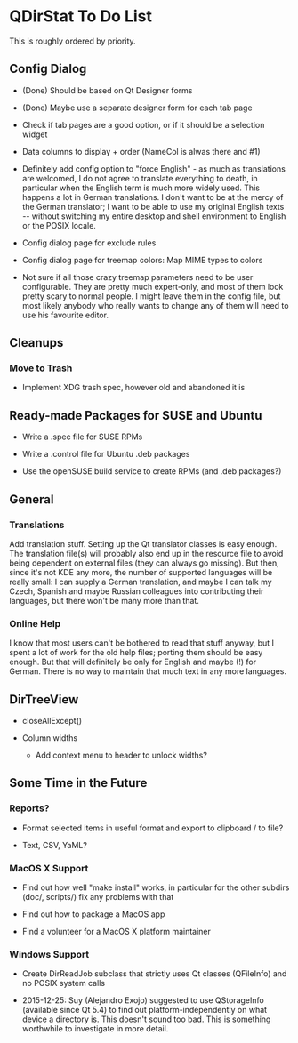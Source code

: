 # QDirStat To Do List

This is roughly ordered by priority.


## Config Dialog

- (Done) Should be based on Qt Designer forms

- (Done) Maybe use a separate designer form for each tab page

- Check if tab pages are a good option, or if it should be a selection widget

- Data columns to display + order (NameCol is alwas there and #1)


- Definitely add config option to "force English" - as much as translations are
  welcomed, I do not agree to translate everything to death, in particular when
  the English term is much more widely used. This happens a lot in German
  translations. I don't want to be at the mercy of the German translator; I
  want to be able to use my original English texts -- without switching my
  entire desktop and shell environment to English or the POSIX locale.

- Config dialog page for exclude rules

- Config dialog page for treemap colors: Map MIME types to colors

- Not sure if all those crazy treemap parameters need to be user
  configurable. They are pretty much expert-only, and most of them look pretty
  scary to normal people. I might leave them in the config file, but most
  likely anybody who really wants to change any of them will need to use his
  favourite editor.


## Cleanups

### Move to Trash

- Implement XDG trash spec, however old and abandoned it is


## Ready-made Packages for SUSE and Ubuntu

- Write a .spec file for SUSE RPMs

- Write a .control file for Ubuntu .deb packages

- Use the openSUSE build service to create RPMs (and .deb packages?)


## General

### Translations

Add translation stuff. Setting up the Qt translator classes is easy enough. The
translation file(s) will probably also end up in the resource file to avoid
being dependent on external files (they can always go missing). But then, since
it's not KDE any more, the number of supported languages will be really small:
I can supply a German translation, and maybe I can talk my Czech, Spanish and
maybe Russian colleagues into contributing their languages, but there won't be
many more than that.

### Online Help

I know that most users can't be bothered to read that stuff anyway, but I spent
a lot of work for the old help files; porting them should be easy enough. But
that will definitely be only for English and maybe (!)  for German. There is no
way to maintain that much text in any more languages.



## DirTreeView

- closeAllExcept()

- Column widths
  - Add context menu to header to unlock widths?


## Some Time in the Future

### Reports?

- Format selected items in useful format and export to clipboard / to file?

- Text, CSV, YaML?


### MacOS X Support

- Find out how well "make install" works, in particular for the other subdirs
  (doc/, scripts/) fix any problems with that

- Find out how to package a MacOS app

- Find a volunteer for a MacOS X platform maintainer


### Windows Support

- Create DirReadJob subclass that strictly uses Qt classes (QFileInfo) and no
  POSIX system calls

- 2015-12-25: Suy (Alejandro Exojo) suggested to use QStorageInfo (available
  since Qt 5.4) to find out platform-independently on what device a directory
  is. This doesn't sound too bad. This is something worthwhile to investigate
  in more detail.

